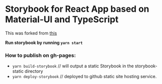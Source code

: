 # Storybook for React App based on Material-UI and TypeScript

This was forked from [this](https://github.com/Ebazhanov/storybook-typescript-example)

**Run storybook by running `yarn start`**

### How to publish on gh-pages:
- `yarn build-storybook` // will output a static Storybook in the storybook-static directory
- `yarn deploy-storybook` // deployed to github static site hosting service.
